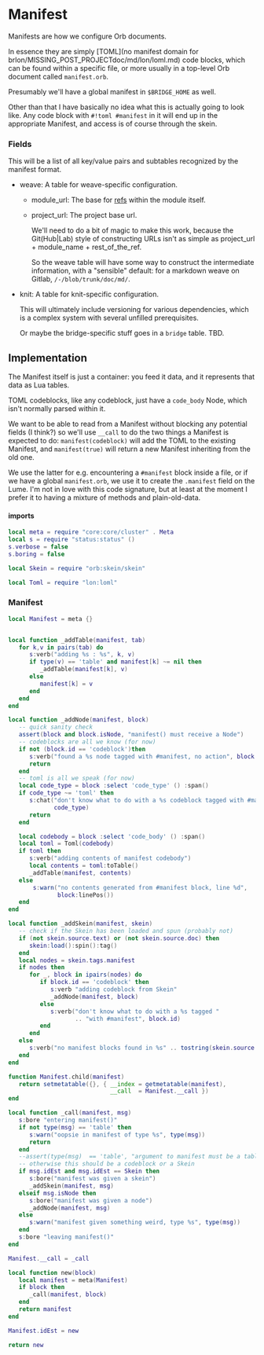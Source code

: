 # Manifest


  Manifests are how we configure Orb documents\.

In essence they are simply [TOML](no manifest domain for brlon/MISSING_POST_PROJECTdoc/md/lon/loml.md) code blocks, which can be
found within a specific file, or more usually in a top\-level Orb document
called `manifest.orb`\.

Presumably we'll have a global manifest in `$BRIDGE_HOME` as well\.

Other than that I have basically no idea what this is actually going to look
like\.  Any code block with `#!toml #manifest` in it will end up in the
appropriate Manifest, and access is of course through the skein\.


### Fields

  This will be a list of all key/value pairs and subtables recognized by the
manifest format\.


-  weave:  A table for weave\-specific configuration\.

   - module\_url:  The base for [refs](httk://) within the module itself\.

   - project\_url:  The project base url\.

       We'll need to do a bit of magic to make this work, because
       the Git\(Hub|Lab\) style of constructing URLs isn't as simple
       as project\_url \+ module\_name \+ rest\_of\_the\_ref\.

       So the weave table will have some way to construct the
       intermediate information, with a "sensible" default: for a
       markdown weave on Gitlab, `/-/blob/trunk/doc/md/`\.


- knit:  A table for knit\-specific configuration\.

    This will ultimately include versioning for various dependencies,
    which is a complex system with several unfilled prerequisites\.

    Or maybe the bridge\-specific stuff goes in a `bridge` table\.  TBD\.


## Implementation

  The Manifest itself is just a container: you feed it data, and it represents
that data as Lua tables\.

TOML codeblocks, like any codeblock, just have a `code_body` Node, which isn't
normally parsed within it\.

We want to be able to read from a Manifest without blocking any potential
fields \(I think?\) so we'll use `__call` to do the two things a Manifest is
expected to do: `manifest(codeblock)` will add the TOML to the existing
Manifest, and `manifest(true)` will return a new Manifest inheriting from the
old one\.

We use the latter for e\.g\. encountering a `#manifest` block inside a file, or
if we have a global `manifest.orb`, we use it to create the `.manifest` field
on the Lume\.  I'm not in love with this code signature, but at least at the
moment I prefer it to having a mixture of methods and plain\-old\-data\.


#### imports

```lua
local meta = require "core:core/cluster" . Meta
local s = require "status:status" ()
s.verbose = false
s.boring = false

local Skein = require "orb:skein/skein"

local Toml = require "lon:loml"
```


### Manifest

```lua
local Manifest = meta {}
```


```lua

local function _addTable(manifest, tab)
   for k,v in pairs(tab) do
      s:verb("adding %s : %s", k, v)
      if type(v) == 'table' and manifest[k] ~= nil then
         _addTable(manifest[k], v)
      else
         manifest[k] = v
      end
   end
end

local function _addNode(manifest, block)
   -- quick sanity check
   assert(block and block.isNode, "manifest() must receive a Node")
   -- codeblocks are all we know (for now)
   if not (block.id == 'codeblock')then
      s:verb("found a %s node tagged with #manifest, no action", block.id)
      return
   end
   -- toml is all we speak (for now)
   local code_type = block :select 'code_type' () :span()
   if code_type ~= 'toml' then
      s:chat("don't know what to do with a %s codeblock tagged with #manifest",
             code_type)
      return
   end

   local codebody = block :select 'code_body' () :span()
   local toml = Toml(codebody)
   if toml then
      s:verb("adding contents of manifest codebody")
      local contents = toml:toTable()
      _addTable(manifest, contents)
   else
       s:warn("no contents generated from #manifest block, line %d",
              block:linePos())
   end
end
```

```lua
local function _addSkein(manifest, skein)
   -- check if the Skein has been loaded and spun (probably not)
   if (not skein.source.text) or (not skein.source.doc) then
      skein:load():spin():tag()
   end
   local nodes = skein.tags.manifest
   if nodes then
      for _, block in ipairs(nodes) do
         if block.id == 'codeblock' then
            s:verb "adding codeblock from Skein"
            _addNode(manifest, block)
         else
            s:verb("don't know what to do with a %s tagged "
                   .. "with #manifest", block.id)
         end
      end
   else
      s:verb("no manifest blocks found in %s" .. tostring(skein.source.file))
   end
end
```

```lua
function Manifest.child(manifest)
   return setmetatable({}, { __index = getmetatable(manifest),
                             __call  = Manifest.__call })
end
```


```lua
local function _call(manifest, msg)
   s:bore "entering manifest()"
   if not type(msg) == 'table' then
      s:warn("oopsie in manifest of type %s", type(msg))
      return
   end
   --assert(type(msg)  == 'table', "argument to manifest must be a table")
   -- otherwise this should be a codeblock or a Skein
   if msg.idEst and msg.idEst == Skein then
      s:bore("manifest was given a skein")
      _addSkein(manifest, msg)
   elseif msg.isNode then
      s:bore("manifest was given a node")
      _addNode(manifest, msg)
   else
      s:warn("manifest given something weird, type %s", type(msg))
   end
   s:bore "leaving manifest()"
end

Manifest.__call = _call
```



```lua
local function new(block)
   local manifest = meta(Manifest)
   if block then
      _call(manifest, block)
   end
   return manifest
end

Manifest.idEst = new
```

```lua
return new
```
